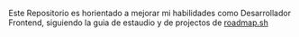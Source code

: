 Este Repositorio es horientado a mejorar mi habilidades como Desarrollador Frontend, siguiendo la guia de estaudio y de projectos de <a href="https://roadmap.sh/projects/" target="_blank">roadmap.sh</a>
